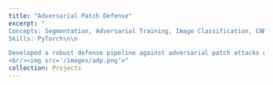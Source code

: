 ```yaml
---
title: "Adversarial Patch Defense"
excerpt: "
Concepts: Segmentation, Adversarial Training, Image Classification, CNN\n
Skills: PyTorch\n\n

Developed a robust defense pipeline against adversarial patch attacks on ImageNet by generating targeted patches and building a patch detection and segmentation model. Enhanced model resilience by covering adversarial regions prior to classification, resulting in an 83.7% improvement in Top-1 accuracy and a 12.5% gain in Top-5 accuracy on adversarial test sets.
<br/><img src='/images/adp.png'>"
collection: Projects
---
```

[Code]: (https://github.com/SuhaasKiran/adversarial_patch_defense)
